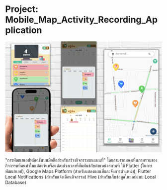 # Project: Mobile_Map_Activity_Recording_Application

![image_alt](https://github.com/Danuson17-8/Mobile_Map_Activity_Recording_Application/blob/7011f24e3f31346fb592ef58f0d932c8b6f1a1ae/screenshot.png)

"การพัฒนาแอปพลิเคชันบนมือถือสำหรับสร้างกิจกรรมบนแผนที่" โดยสามารถมองเห็นภาพรวมของกิจกรรมที่ตนทำในแต่ละวันหรือแต่ละช่วงเวลาที่สัมพันธ์กับตำแหน่งสถานที่
ใช้ Flutter (ในการพัฒนาแอป), Google Maps Platform (สำหรับแสดงแผนที่และจัดการตำแหน่ง), Flutter Local Notifications (สำหรับแจ้งเตือนกิจกรรม)
Hive (สำหรับเก็บข้อมูลในแอปแบบ Local Database)
